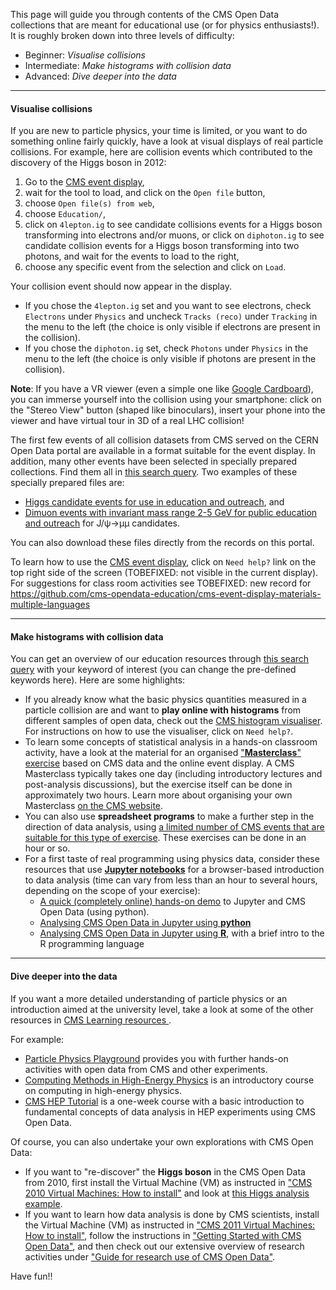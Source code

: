 This page will guide you through contents of the CMS Open Data collections that are meant for educational use (or for physics enthusiasts!). It is roughly broken down into three levels of difficulty:
- Beginner: *Visualise collisions*
- Intermediate: *Make histograms with collision data*
- Advanced: *Dive deeper into the data*

---

#### Visualise collisions

If you are new to particle physics, your time is limited, or you want to do something online fairly quickly, have a look at visual displays of real particle collisions. For example, here are collision events which contributed to the discovery of the Higgs boson in 2012:

1. Go to the [CMS event display](/visualise/events/CMS),
1. wait for the tool to load, and click on the `Open file` button,
1. choose `Open file(s) from web`,
1. choose `Education/`,
1. click on `4lepton.ig` to see candidate collisions events for a Higgs boson transforming into electrons and/or muons, or click on `diphoton.ig` to see candidate collision events for a Higgs boson transforming into two photons, and wait for the events to load to the right,
1. choose any specific event from the selection and click on `Load`.

Your collision event should now appear in the display.

- If you chose the `4lepton.ig` set and you want to see electrons, check `Electrons` under `Physics` and uncheck `Tracks (reco)` under `Tracking` in the menu to the left  (the choice is only visible if electrons are present in the collision).
- If you chose the `diphoton.ig` set, check `Photons` under `Physics` in the menu to the left (the choice is only visible if photons are present in the collision).

**Note**: If you have a VR viewer (even a simple one like [Google Cardboard](https://vr.google.com/cardboard/)), you can immerse yourself into the collision using your smartphone: click on the "Stereo View" button (shaped like binoculars), insert your phone into the viewer and have virtual tour in 3D of a real LHC collision!

The first few events of all collision datasets from CMS served on the CERN Open Data portal are available in a format suitable for the event display. In addition, many other events have been selected in specially prepared collections. Find them all in [this search query](search?page=1&size=20&q=display&subtype=Derived&experiment=CMS).
Two examples of these specially prepared files are:

- [Higgs candidate events for use in education and outreach](http://opendata.cern.ch/record/300), and
- [Dimuon events with invariant mass range 2-5 GeV for public education and outreach](http://opendata.cern.ch/record/301) for J/&psi;&rarr;&mu;&mu; candidates.

You can also download these files directly from the records on this portal.

To learn how to use the [CMS event display](/visualise/events/CMS), click on `Need help?` link on the top right side of the screen (TOBEFIXED: not visible in the current display). For suggestions for class room activities see TOBEFIXED: new record for https://github.com/cms-opendata-education/cms-event-display-materials-multiple-languages

---

#### Make histograms with collision data

You can get an overview of our education resources through [this search query](/search?page=1&size=20&q=learning%20school%20education&experiment=CMS) with your keyword of interest (you can change the pre-defined keywords here). Here are some highlights:

- If you already know what the basic physics quantities measured in a particle collision are and want to **play online with histograms** from different samples of open data, check out the [CMS histogram visualiser](http://opendata.cern.ch/visualise/histograms/CMS). For instructions on how to use the visualiser, click on `Need help?`.
- To learn some concepts of statistical analysis in a hands-on classroom activity, have a look at the material for an organised ["**Masterclass**" exercise](/record/53) based on CMS data and the online event display. A CMS Masterclass typically takes one day (including introductory lectures and post-analysis discussions), but the exercise itself can be done in approximately two hours. Learn more about organising your own Masterclass [on the CMS website](https://cms.cern/engage-with-cms/cms-physics-masterclass).
- You can also use **spreadsheet programs** to make a further step in the direction of data analysis, using [a limited number of CMS events that are suitable for this type of exercise](TOBEFIXED). These exercises can be done in an hour or so.
- For a first taste of real programming using physics data, consider these resources that use [**Jupyter notebooks**](https://jupyter.org/) for a browser-based introduction to data analysis (time can vary from less than an hour to several hours, depending on the scope of your exercise):
    - [A quick (completely online) hands-on demo](https://mybinder.org/v2/gh/cms-opendata-education/cms-online-notebooks-for-binder/master?filepath=quick-start-to-CMS-open-data.ipynb) to Jupyter and CMS Open Data (using python).
    - [Analysing CMS Open Data in Jupyter using **python**](TOBEFIXED)
    - [Analysing CMS Open Data in Jupyter using **R**](TOBEFIXED), with a brief intro to the R programming language

---

#### Dive deeper into the data

If you want a more detailed understanding of particle physics or an introduction aimed at the university level, take a look at some of the other resources in [CMS Learning resources ](http://opendata.cern.ch/collection/CMS-Learning-Resources).

For example:
- [Particle Physics Playground](/record/52) provides you with further hands-on activities with open data from CMS and other experiments.
- [Computing Methods in High-Energy Physics](/record/61) is an introductory course on computing in high-energy physics.
- [CMS HEP Tutorial](/record/50) is a one-week course with a basic introduction to fundamental concepts of data analysis in HEP experiments using CMS Open Data.

Of course, you can also undertake your own explorations with CMS Open Data:

- If you want to "re-discover" the **Higgs boson** in the CMS Open Data from 2010, first install the Virtual Machine (VM) as instructed in ["CMS 2010 Virtual Machines: How to install"](/articles/cms-2010-virtual-machines-how-to-install) and look at [this Higgs analysis example](TOBEFIXED).
- If you want to learn how data analysis is done by CMS scientists, install the Virtual Machine (VM) as instructed in ["CMS 2011 Virtual Machines: How to install"](/articles/cms-2011-virtual-machines-how-to-install), follow the instructions in ["Getting Started with CMS Open Data"](/articles/getting-started-with-cms-open-data), and then
check out our extensive overview of research activities under ["Guide for research use of CMS Open Data"](/articles/cms-guide-to-research-use-of-cms-open-data).

Have fun!!
